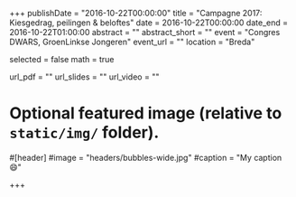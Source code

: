 +++
publishDate = "2016-10-22T00:00:00"
title = "Campagne 2017: Kiesgedrag, peilingen & beloftes"
date = 2016-10-22T00:00:00
date_end = 2016-10-22T01:00:00
abstract = ""
abstract_short = ""
event = "Congres DWARS, GroenLinkse Jongeren"
event_url = ""
location = "Breda"

selected = false
math = true

url_pdf = ""
url_slides = ""
url_video = ""

# Optional featured image (relative to `static/img/` folder).
#[header]
#image = "headers/bubbles-wide.jpg"
#caption = "My caption :smile:"

+++
